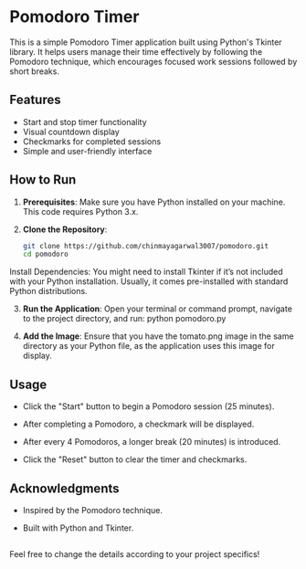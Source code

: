 # Pomodoro Timer

This is a simple Pomodoro Timer application built using Python's Tkinter library. It helps users manage their time effectively by following the Pomodoro technique, which encourages focused work sessions followed by short breaks.

## Features

- Start and stop timer functionality
- Visual countdown display
- Checkmarks for completed sessions
- Simple and user-friendly interface

## How to Run

1. **Prerequisites**: Make sure you have Python installed on your machine. This code requires Python 3.x.

2. **Clone the Repository**:
   ```bash
   git clone https://github.com/chinmayagarwal3007/pomodoro.git
   cd pomodoro
Install Dependencies: You might need to install Tkinter if it’s not included with your Python installation. Usually, it comes pre-installed with standard Python distributions.

3. **Run the Application**: Open your terminal or command prompt, navigate to the project directory, and run:
python pomodoro.py

4. **Add the Image**: Ensure that you have the tomato.png image in the same directory as your Python file, as the application uses this image for display.

## Usage

- Click the "Start" button to begin a Pomodoro session (25 minutes).

- After completing a Pomodoro, a checkmark will be displayed.

- After every 4 Pomodoros, a longer break (20 minutes) is introduced.

- Click the "Reset" button to clear the timer and checkmarks.

## Acknowledgments

- Inspired by the Pomodoro technique.

- Built with Python and Tkinter.

##
Feel free to change the details according to your project specifics!
